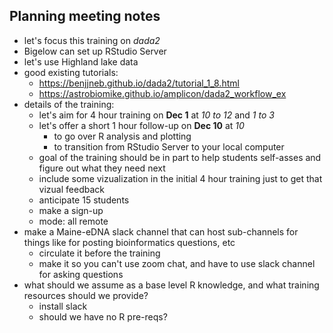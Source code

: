 ## Planning meeting notes

- let's focus this training on *dada2*
- Bigelow can set up RStudio Server
- let's use Highland lake data
- good existing tutorials:
    - https://benjjneb.github.io/dada2/tutorial_1_8.html
    - https://astrobiomike.github.io/amplicon/dada2_workflow_ex
- details of the training:
    - let's aim for 4 hour training on **Dec 1** at *10 to 12* and *1 to 3*
    - let's offer a short 1 hour follow-up on **Dec 10** at *10*
        - to go over R analysis and plotting
        - to transition from RStudio Server to your local computer
    - goal of the training should be in part to help students self-asses and figure out what they need next
    - include some vizualization in the initial 4 hour training just to get that vizual feedback
    - anticipate 15 students
    - make a sign-up
    - mode: all remote 
- make a Maine-eDNA slack channel that can host sub-channels for things like for posting bioinformatics questions, etc
    - circulate it before the training
    - make it so you can't use zoom chat, and have to use slack channel for asking questions
- what should we assume as a base level R knowledge, and what training resources should we provide?
    - install slack
    - should we have no R pre-reqs?
